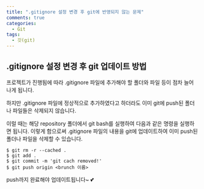 ```yaml
---
title: ".gitignore 설정 변경 후 git에 반영되지 않는 문제"
comments: true
categories:
  - Git
tags:
  - 깃(git)
---
```


## .gitignore 설정 변경 후 git 업데이트 방법

프로젝트가 진행됨에 따라 .gitignore 파일에 추가해야 할 폴더와 파일 등이 점차 늘어나게 됩니다.

하지만 .gitignore 파일에 정상적으로 추가하였다고 하더라도 이미 git에 push된 폴더나 파일들은 삭제되지 않습니다.

이럴 때는 해당 repository 폴더에서 git bash를 실행하여 다음과 같은 명령을 실행하면 됩니다. 이렇게 함으로써 .gitignore 파일의 내용을 git에 업데이트하여 이미 push된 폴더나 파일을 삭제할 수 있습니다.

```
$ git rm -r --cached .
$ git add .
$ git commit -m 'git cach removed!'
$ git push origin <brunch 이름>
```

push까지 완료해야 업데이트됩니다~ :two_hearts:
